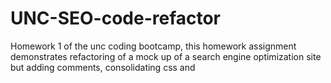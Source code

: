 # UNC-SEO-code-refactor
Homework 1 of the unc coding bootcamp, this homework assignment demonstrates refactoring of a mock up of a search engine optimization site but adding comments, consolidating css and 
